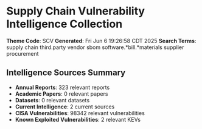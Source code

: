 # Supply Chain Vulnerability Intelligence Collection
**Theme Code**: SCV
**Generated**: Fri Jun  6 19:26:58 CDT 2025
**Search Terms**: supply chain third.party vendor sbom software.*bill.*materials supplier procurement

## Intelligence Sources Summary
- **Annual Reports**: 323 relevant reports
- **Academic Papers**: 0 relevant papers
- **Datasets**: 0 relevant datasets
- **Current Intelligence**: 2 current sources
- **CISA Vulnerabilities**: 98342 relevant vulnerabilities
- **Known Exploited Vulnerabilities**: 2 relevant KEVs

